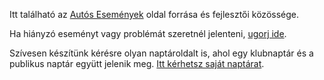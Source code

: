 Itt található az [Autós Események](https://sp3eder.github.io/autosesemenyek) oldal forrása és fejlesztői közössége.

Ha hiányzó eseményt vagy problémát szeretnél jelenteni, [ugorj ide](https://github.com/Sp3EdeR/autosesemenyek/issues/new/choose).

Szívesen készítünk kérésre olyan naptároldalt is, ahol egy klubnaptár és a publikus naptár együtt jelenik meg. [Itt kérhetsz saját naptárat](https://github.com/Sp3EdeR/autosesemenyek/issues/new/choose).